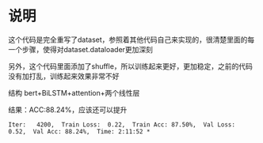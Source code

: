 # 说明

这个代码是完全重写了dataset，参照着其他代码自己来实现的，很清楚里面的每一个步骤，使得对dataset.dataloader更加深刻

另外，这个代码里面添加了shuffle，所以训练起来更好，更加稳定，之前的代码没有加打乱，训练起来效果非常不好

结构 bert+BiLSTM+attention+两个线性层

结果：ACC:88.24%，应该还可以提升

    Iter:   4200,  Train Loss:  0.22,  Train Acc: 87.50%,  Val Loss:  0.52,  Val Acc: 88.24%,  Time: 2:11:52 *
